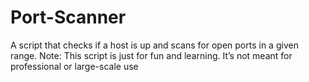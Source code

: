 # Port-Scanner
A  script that checks if a host is up and scans for open ports in a given range.  Note: This script is just for fun and learning. It’s not meant for professional or large-scale use
